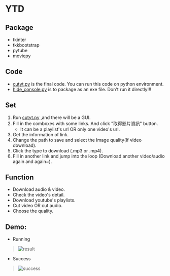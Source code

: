 # YTD

## Package
  * tkinter
  * tkkbootstrap
  * pytube
  * moviepy

## Code
 * [cutyt.py](cutyt.py) is the final code. You can run this code on python environment.
 * [hide_console.py](hide_console.py) is to package as an exe file. Don't run it directly!!!

## Set
 1. Run [cutyt.py](cutyt.py) ,and there will be a GUI.
 2. Fill in the comboxes with some links. And click "取得影片資訊" button.
    * It can be a playlist's url OR only one video's url.
 4. Get the information of link.
 5. Change the path to save and select the Image quality(If video download).
 6. Click the type to download (.mp3 or .mp4).
 7. Fill in another link and jump into the loop (Download another video/audio again and again~).

## Function
 * Download audio & video.
 * Check the video's detail.
 * Download youtube's playlists.
 * Cut video OR cut audio.
 * Choose the quality.

## Demo:
* Running
 >![result](https://github.com/simoneyc/YT_tool/assets/90315277/d555a315-47d1-47cd-83e5-8d5715c5b098)

* Success
 >![success](https://github.com/simoneyc/YT_tool/assets/90315277/489c08ef-2c53-407b-a3ef-f317aceeaff3)
